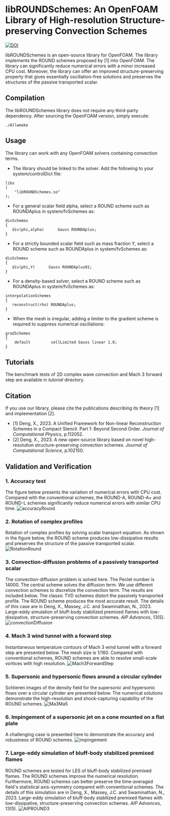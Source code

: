 # libROUNDSchemes: An OpenFOAM Library of High-resolution Structure-preserving Convection Schemes
[![DOI](https://zenodo.org/badge/570191772.svg)](https://zenodo.org/badge/latestdoi/570191772)

libROUNDSchemes is an open-source library for OpenFOAM. The library implements the ROUND schemes proposed by [1] into OpenFOAM. The library can significantly reduce numerical errors with a minor increased CPU cost. Moreover, the library can offer an improved structure-preserving property that gives essentially oscillation-free solutions and preserves the structures of the passive transported scalar.

## Compilation

The libROUNDSchemes library does not require any third-party dependency.
After sourcing the OpenFOAM version, simply execute:

```
./Allwmake
```
## Usage

The library can work with any OpenFOAM solvers containing convection terms.

* The library should be linked to the solver. Add the following to your system/controlDict file:

```
libs
(
    "libROUNDSchemes.so" 
);
```

* For a general scalar field alpha, select a ROUND scheme such as ROUNDAplus in system/fvSchemes as:

```
divSchemes
{
   div(phi,alpha)      Gauss ROUNDAplus;
}
```

* For a strictly bounded scalar field such as mass fraction Y, select a ROUND scheme such as ROUNDAplus in system/fvSchemes as:

```
divSchemes
{
   div(phi,Y)      Gauss ROUNDAplus01;
}
```

* For a density-based solver, select a ROUND scheme such as ROUNDAplus in system/fvSchemes as:

```
interpolationSchemes
{
   reconstruct(rho) ROUNDAplus;
}
```
* When the mesh is irregular, adding a limiter to the gradient scheme is required to suppress numerical oscillations:

```
gradSchemes
{
    default         cellLimited Gauss linear 1.0;
}
```

## Tutorials
The benchmark tests of 2D complex wave convection and Mach 3 forward step are available in _tutorial_ directory.

## Citation

If you use our library, please cite the publications describing its theory [1] and implementation [2].
- [1] Deng, X., 2023. A Unified Framework for Non-linear Reconstruction Schemes in a Compact Stencil. Part 1: Beyond Second Order. *Journal of Computational Physics*, p.112052.
- [2] Deng, X., 2023. A new open-source library based on novel high-resolution structure-preserving convection schemes. *Journal of Computational Science*, p.102150.

## Validation and Verification
### 1. Accuracy test
The figure below presents the variation of numerical errors with CPU cost. Compared with the conventional schemes, the ROUND-A, ROUND-A+ and ROUND-L schemes significantly reduce numerical errors with similar CPU time.
![accuracyRound](https://github.com/advanCFD/libROUNDSchemes/assets/118991833/ba2d8df4-e51a-4e06-9cfd-d2d905b5a0c7)

### 2. Rotation of complex profiles
Rotation of complex profiles by solving scalar transport equation. As shown in the figure below, the ROUND scheme produces low-dissipative results and preserves the structure of the passive transported scalar.
![RotationRound](https://github.com/advanCFD/libROUNDSchemes/assets/118991833/21a3d9f5-485d-4deb-a453-ffcd51e07f66)

### 3. Convection-diffusion problems of a passively transported scalar
The convection-diffusion problem is solved here. The Peclet number is 14000. The central scheme solves the diffusion term. We use different convection schemes to discretize the convection term. The results are included below. The classic TVD schemes distort the passively transported profile. The ROUND scheme produces the most accurate result. The details of this case are in Deng, X., Massey, J.C. and Swaminathan, N., 2023. Large-eddy simulation of bluff-body stabilized premixed flames with low-dissipative, structure-preserving convection schemes. *AIP Advances*, 13(5).
![convectionDiffusion](https://github.com/advanCFD/libROUNDSchemes/assets/118991833/1988b702-d589-4523-9eb6-27f6417cf022)

### 4. Mach 3 wind tunnel with a forward step
Instantaneous temperature contours of Mach 3 wind tunnel with a forward step are presented below. The mesh size is 1/160. Compared with conventional schemes, ROUND schemes are able to resolve small-scale vortices with high resolution.
![Mach3ForwardStep](https://github.com/advanCFD/libROUNDSchemes/assets/118991833/b27a8245-8bba-4412-b9f2-57e318f0df97)

### 5. Supersonic and hypersonic flows around a circular cylinder
Schlieren images of the density field for the supersonic and hypersonic flows over a circular cylinder are presented below. The numerical solutions demonstrate the high-resolution and shock-capturing capability of the ROUND schemes.
![Ma3Ma5](https://github.com/advanCFD/libROUNDSchemes/assets/118991833/bdb9eebe-6aef-4fb1-8e6a-2fb3bebe1662)

### 6. Impingement of a supersonic jet on a cone mounted on a flat plate
A challenging case is presented here to demonstrate the accuracy and robustness of ROUND schemes.
![impingement](https://github.com/advanCFD/libROUNDSchemes/assets/118991833/b8a7af05-9b1e-48c6-a5ee-9031b8cc980d)

### 7. Large-eddy simulation of bluff-body stabilized premixed flames
ROUND schemes are tested for LES of bluff-body stabilized premixed flames. The ROUND schemes improve the numerical resolution. Furthermore, ROUND schemes can better preserve the time-averaged field's statistical axis-symmetry compared with conventional schemes. The details of this simulation are in Deng, X., Massey, J.C. and Swaminathan, N., 2023. Large-eddy simulation of bluff-body stabilized premixed flames with low-dissipative, structure-preserving convection schemes. *AIP Advances*, 13(5).
![AIPROUND3](https://github.com/advanCFD/libROUNDSchemes/assets/118991833/22246d4a-7838-40be-9499-f841108444c1)

